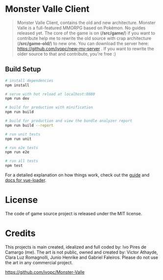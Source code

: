 # Monster Valle Client

> Monster Valle Client, contains the old and new architecture. Monster Valle is a full-featured MMORPG based on Pokémon. No guides released yet. The core of the game is on (**/src/game/**) if you want to contribute help me to rewrite the old source with crap architecture (**/src/game-old/**) to new one. You can download the server here: https://github.com/ivopc/new-mv-server .  If you want to rewrite the older source to that and contribute, you're free :) 


## Build Setup

``` bash
# install dependencies
npm install

# serve with hot reload at localhost:8080
npm run dev

# build for production with minification
npm run build

# build for production and view the bundle analyzer report
npm run build --report

# run unit tests
npm run unit

# run e2e tests
npm run e2e

# run all tests
npm test
```

For a detailed explanation on how things work, check out the [guide](http://vuejs-templates.github.io/webpack/) and [docs for vue-loader](http://vuejs.github.io/vue-loader).

# License
The code of game source project is released under the MIT license.

# Credits
This projects is main created, idealized and full coded by: Ivo Pires de Camargo (me).
The art is not public, owned and created by: Victor Athayde, Clara Luz Romagnolli, Junio Henrike and Gabriel Faleiros. Please do not use the art in any commercial project.

https://github.com/ivopc/Monster-Valle
